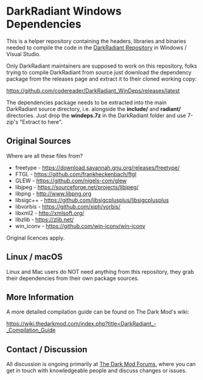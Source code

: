 # DarkRadiant Windows Dependencies

This is a helper repository containing the headers, libraries and binaries needed to compile the code in the [DarkRadiant Repository](https://github.com/codereader/DarkRadiant) in Windows / Visual Studio.

Only DarkRadiant maintainers are supposed to work on this repository, folks trying to compile DarkRadiant from source just download the dependency package from the releases page and extract it to their cloned working copy:

https://github.com/codereader/DarkRadiant_WinDeps/releases/latest  

The dependencies package needs to be extracted into the main DarkRadiant
source directory, i.e. alongside the **include/** and **radiant/** directories.
Just drop the **windeps.7z** in the DarkRadiant folder and use 7-zip's "Extract to here".

## Original Sources

Where are all these files from?

- freetype - https://download.savannah.gnu.org/releases/freetype/
- FTGL - https://github.com/frankheckenbach/ftgl
- GLEW - https://github.com/nigels-com/glew
- libjpeg - https://sourceforge.net/projects/libjpeg/
- libpng - http://www.libpng.org
- libsigc++ - https://github.com/libsigcplusplus/libsigcplusplus
- libvorbis - https://github.com/xiph/vorbis/
- libxml2 - http://xmlsoft.org/
- libzlib - https://zlib.net/
- win_iconv - https://github.com/win-iconv/win-iconv

Original licences apply.

## Linux / macOS

Linux and Mac users do NOT need anything from this repository, they grab their dependencies from their own package sources.

## More Information

A more detailed compilation guide can be found on The Dark Mod's wiki:

https://wiki.thedarkmod.com/index.php?title=DarkRadiant_-_Compilation_Guide

## Contact / Discussion

All discussion is ongoing primarily at [The Dark Mod Forums](https://forums.thedarkmod.com/index.php?/forum/51-darkradiant-feedback-and-development/), where you can get in touch with knowledgeable people 
and discuss changes or issues. 